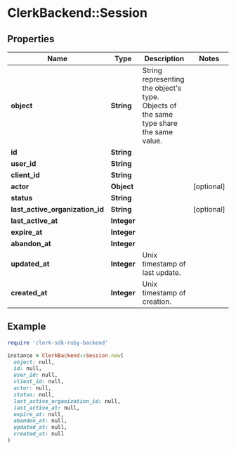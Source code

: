 # ClerkBackend::Session

## Properties

| Name | Type | Description | Notes |
| ---- | ---- | ----------- | ----- |
| **object** | **String** | String representing the object&#39;s type. Objects of the same type share the same value.  |  |
| **id** | **String** |  |  |
| **user_id** | **String** |  |  |
| **client_id** | **String** |  |  |
| **actor** | **Object** |  | [optional] |
| **status** | **String** |  |  |
| **last_active_organization_id** | **String** |  | [optional] |
| **last_active_at** | **Integer** |  |  |
| **expire_at** | **Integer** |  |  |
| **abandon_at** | **Integer** |  |  |
| **updated_at** | **Integer** | Unix timestamp of last update.  |  |
| **created_at** | **Integer** | Unix timestamp of creation.  |  |

## Example

```ruby
require 'clerk-sdk-ruby-backend'

instance = ClerkBackend::Session.new(
  object: null,
  id: null,
  user_id: null,
  client_id: null,
  actor: null,
  status: null,
  last_active_organization_id: null,
  last_active_at: null,
  expire_at: null,
  abandon_at: null,
  updated_at: null,
  created_at: null
)
```


